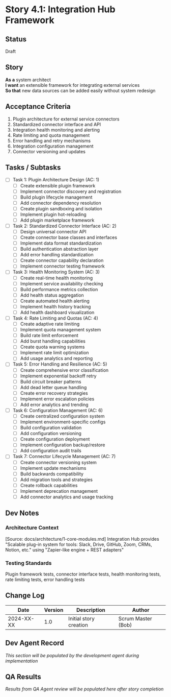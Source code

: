 # Story 4.1: Integration Hub Framework

## Status
Draft

## Story
**As a** system architect  
**I want** an extensible framework for integrating external services  
**So that** new data sources can be added easily without system redesign

## Acceptance Criteria
1. Plugin architecture for external service connectors
2. Standardized connector interface and API
3. Integration health monitoring and alerting
4. Rate limiting and quota management
5. Error handling and retry mechanisms
6. Integration configuration management
7. Connector versioning and updates

## Tasks / Subtasks
- [ ] Task 1: Plugin Architecture Design (AC: 1)
  - [ ] Create extensible plugin framework
  - [ ] Implement connector discovery and registration
  - [ ] Build plugin lifecycle management
  - [ ] Add connector dependency resolution
  - [ ] Create plugin sandboxing and isolation
  - [ ] Implement plugin hot-reloading
  - [ ] Add plugin marketplace framework
- [ ] Task 2: Standardized Connector Interface (AC: 2)
  - [ ] Design universal connector API
  - [ ] Create connector base classes and interfaces
  - [ ] Implement data format standardization
  - [ ] Build authentication abstraction layer
  - [ ] Add error handling standardization
  - [ ] Create connector capability declaration
  - [ ] Implement connector testing framework
- [ ] Task 3: Health Monitoring System (AC: 3)
  - [ ] Create real-time health monitoring
  - [ ] Implement service availability checking
  - [ ] Build performance metrics collection
  - [ ] Add health status aggregation
  - [ ] Create automated health alerting
  - [ ] Implement health history tracking
  - [ ] Add health dashboard visualization
- [ ] Task 4: Rate Limiting and Quotas (AC: 4)
  - [ ] Create adaptive rate limiting
  - [ ] Implement quota management system
  - [ ] Build rate limit enforcement
  - [ ] Add burst handling capabilities
  - [ ] Create quota warning systems
  - [ ] Implement rate limit optimization
  - [ ] Add usage analytics and reporting
- [ ] Task 5: Error Handling and Resilience (AC: 5)
  - [ ] Create comprehensive error classification
  - [ ] Implement exponential backoff retry
  - [ ] Build circuit breaker patterns
  - [ ] Add dead letter queue handling
  - [ ] Create error recovery strategies
  - [ ] Implement error escalation policies
  - [ ] Add error analytics and trending
- [ ] Task 6: Configuration Management (AC: 6)
  - [ ] Create centralized configuration system
  - [ ] Implement environment-specific configs
  - [ ] Build configuration validation
  - [ ] Add configuration versioning
  - [ ] Create configuration deployment
  - [ ] Implement configuration backup/restore
  - [ ] Add configuration audit trails
- [ ] Task 7: Connector Lifecycle Management (AC: 7)
  - [ ] Create connector versioning system
  - [ ] Implement update mechanisms
  - [ ] Build backwards compatibility
  - [ ] Add migration tools and strategies
  - [ ] Create rollback capabilities
  - [ ] Implement deprecation management
  - [ ] Add connector analytics and usage tracking

## Dev Notes

### Architecture Context
[Source: docs/architecture/1-core-modules.md]
Integration Hub provides "Scalable plug-in system for tools: Slack, Drive, GitHub, Zoom, CRMs, Notion, etc." using "Zapier-like engine + REST adapters"

### Testing Standards
Plugin framework tests, connector interface tests, health monitoring tests, rate limiting tests, error handling tests

## Change Log
| Date | Version | Description | Author |
|------|---------|-------------|---------|
| 2024-XX-XX | 1.0 | Initial story creation | Scrum Master (Bob) |

## Dev Agent Record
*This section will be populated by the development agent during implementation*

## QA Results
*Results from QA Agent review will be populated here after story completion*